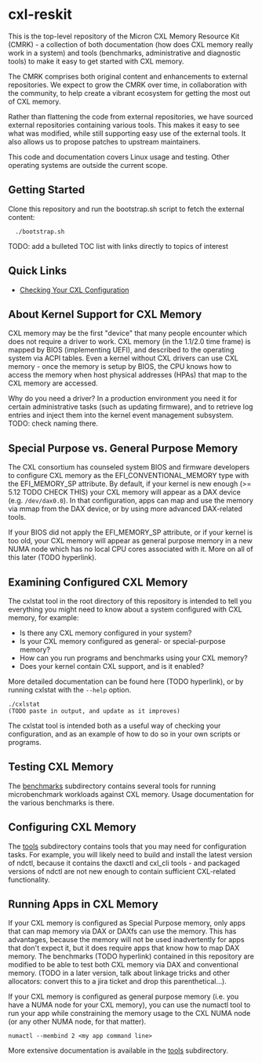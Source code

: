 # cxl-reskit
This is the top-level repository of the Micron CXL Memory Resource Kit (CMRK) - a collection of both documentation (how does CXL memory
really work in a system) and tools (benchmarks, administrative and diagnostic tools) to make it easy to get
started with CXL memory.

The CMRK comprises both original content and enhancements to external repositories.  We expect to grow the CMRK over time,
in collaboration with the community, to help create a vibrant ecosystem for getting the most out of CXL memory.

Rather than flattening the code from external repositories, we have sourced external repositories containing 
various tools. This makes it easy to see what was modified, while still supporting easy use of the external
tools.  It also allows us to propose patches to upstream maintainers.

This code and documentation covers Linux usage and testing. Other operating systems are outside the current
scope.

## Getting Started

Clone this repository and run the bootstrap.sh script to fetch the external content:

```shell
  ./bootstrap.sh
```

TODO: add a bulleted TOC list with links directly to topics of interest
## Quick Links

* [Checking Your CXL Configuration](https://github.com/cxl-reskit/cxl-reskit/edit/jmg-work/README.md#examining-configured-cxl-memory)

## About Kernel Support for CXL Memory

CXL memory may be the first "device" that many people encounter which does not require a driver to work.
CXL memory (in the 1.1/2.0 time frame) is mapped by BIOS (implementing UEFI), and described to the operating system via ACPI tables.
Even a kernel without CXL drivers can use CXL memory - once the memory is setup by BIOS, the CPU knows how to
access the memory when host physical addresses (HPAs) that map to the CXL memory are accessed.

Why do you need a driver? In a production environment you need it for certain administrative tasks
(such as updating firmware), and to retrieve log entries and inject them into the kernel event management 
subsystem. TODO: check naming there.

## Special Purpose vs. General Purpose Memory

The CXL consortium has counseled system BIOS and firmware developers to configure CXL memory as the EFI_CONVENTIONAL_MEMORY
type with the EFI_MEMORY_SP attribute. By default, if your kernel is new enough (>= 5.12 TODO CHECK THIS) your CXL memory will
appear as a DAX device (e.g. `/dev/dax0.0`). In that configuration, apps can map and use the memory via mmap from the DAX
device, or by using more advanced DAX-related tools.

If your BIOS did not apply the EFI_MEMORY_SP attribute, or if your kernel is too old, your CXL memory will appear as 
general purpose memory in a new NUMA node which has no local CPU cores associated with it. More on all of this later (TODO hyperlink).

## Examining Configured CXL Memory

The cxlstat tool in the root directory of this repository is intended to tell you everything you might need to know about a
system configured with CXL memory, for example:
* Is there any CXL memory configured in your system?
* Is your CXL memory configured as general- or special-purpose memory?
* How can you run programs and benchmarks using your CXL memory?
* Does your kernel contain CXL support, and is it enabled?

More detailed documentation can be found here (TODO hyperlink), or by running cxlstat with the `--help` option.

```shell
./cxlstat
(TODO paste in output, and update as it improves)
```

The cxlstat tool is intended both as a useful way of checking your configuration, and as an example of how to 
do so in your own scripts or programs.

## Testing CXL Memory

The [benchmarks](benchmarks) subdirectory contains several tools for running microbenchmark workloads against
CXL memory. Usage documentation for the various benchmarks is there.

## Configuring CXL Memory

The [tools](tools) subdirectory contains tools that you may need for configuration tasks.
For example, you will likely need to build and install the latest version of ndctl, because it contains
the daxctl and cxl_cli tools - and packaged versions of ndctl are not new enough to contain sufficient 
CXL-related functionality.

## Running Apps in CXL Memory

If your CXL memory is configured as Special Purpose memory, only apps that can map memory via DAX or DAXfs
can use the memory. This has advantages, because the memory will not be used inadvertently for apps that don't
expect it, but it does require apps that know how to map DAX memory.  The benchmarks (TODO hyperlink) contained in this repository
are modified to be able to test both CXL memory via DAX and conventional memory. (TODO in a later version, talk about linkage tricks
and other allocators: convert this to a jira ticket and drop this parenthetical...).

If your CXL memory is configured as general purpose memory (i.e. you have a NUMA node for your CXL memory), you
can use the numactl tool to run your app while constraining the memory usage to the CXL NUMA node (or any other
NUMA node, for that matter).

```shell
numactl --membind 2 <my app command line>
```

More extensive documentation is available in the [tools](tools) subdirectory.

